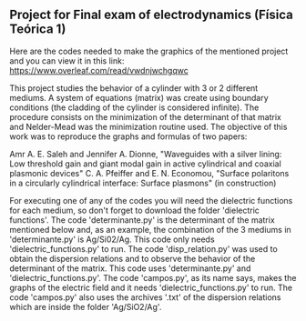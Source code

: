 ## Project for Final exam of electrodynamics (Física Teórica 1) 

Here are the codes needed to make the graphics of the mentioned project and you can view it in this link: https://www.overleaf.com/read/vwdnjwchgqwc

This project studies the behavior of a cylinder with 3 or 2 different mediums. A system of equations (matrix) was create using boundary conditions (the cladding of the cylinder is considered infinite). The procedure consists on the minimization of the determinant of that matrix and Nelder-Mead was the minimization routine used. The objective of this work was to reproduce the graphs and formulas of two papers:

Amr A. E. Saleh and Jennifer A. Dionne, "Waveguides with a silver lining: Low threshold gain and giant modal gain in active cylindrical and coaxial plasmonic devices"
C. A. Pfeiffer and E. N. Economou, "Surface polaritons in a circularly cylindrical interface: Surface plasmons" (in construction)

For executing one of any of the codes you will need the dielectric functions for each medium, so don't forget to download the folder 'dielectric functions'. The code 'determinante.py' is the determinant of the matrix mentioned below and, as an example, the combination of the 3 mediums in 'determinante.py' is Ag/Si02/Ag. This code only needs 'dielectric_functions.py' to run.
The code 'disp_relation.py' was used to obtain the dispersion relations and to observe the behavior of the determinant of the matrix. This code uses 'determinante.py' and 'dielectric_functions.py'. The code 'campos.py', as its name says, makes the graphs of the electric field and it needs 'dielectric_functions.py' to run. The code 'campos.py' also uses the archives '.txt' of the dispersion relations which are inside the folder 'Ag/SiO2/Ag'.
